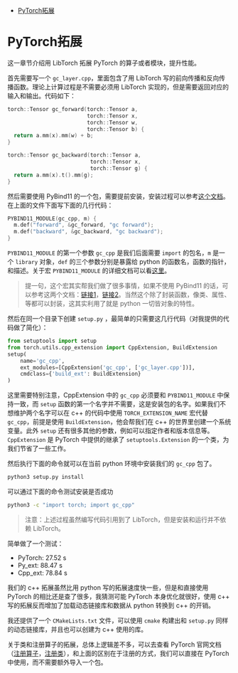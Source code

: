 - [PyTorch拓展](#pytorch拓展)
  

# PyTorch拓展
这一章节介绍用 LibTorch 拓展 PyTorch 的算子或者模块，提升性能。

首先需要写一个 `gc_layer.cpp`，里面包含了用 LibTorch 写的前向传播和反向传播函数。理论上计算过程是不需要必须用 LibTorch 实现的，但是需要返回对应的输入和输出。代码如下：
```cpp
torch::Tensor gc_forward(torch::Tensor a, 
                         torch::Tensor x, 
                         torch::Tensor w,
                         torch::Tensor b) {
  return a.mm(x).mm(w) + b;
}

torch::Tensor gc_backward(torch::Tensor a, 
                          torch::Tensor x, 
                          torch::Tensor g) {
  return a.mm(x).t().mm(g);
}
```

然后需要使用 PyBind11 的一个包，需要提前安装，安装过程可以参考[这个文档](https://pybind11.readthedocs.io/en/stable/installing.html)。在上面的文件下面写下面的几行代码：
```cpp
PYBIND11_MODULE(gc_cpp, m) {
  m.def("forward", &gc_forward, "gc forward");
  m.def("backward", &gc_backward, "gc backward");
}
```
`PYBIND11_MODULE` 的第一个参数 `gc_cpp` 是我们后面需要 `import` 的包名，`m` 是一个 `library` 对象，`def` 的三个参数分别是暴露给 python 的函数名，函数的指针，和描述。关于宏 `PYBIND11_MODULE` 的详细文档可以看[这里](https://pybind11.readthedocs.io/en/stable/reference.html#c.PYBIND11_MODULE)。
> 提一句，这个宏其实帮我们做了很多事情，如果不使用 PyBind11 的话，可以参考这两个文档：[链接1](https://docs.python.org/3/extending/extending.html)，[链接2](https://docs.microsoft.com/zh-cn/visualstudio/python/working-with-c-cpp-python-in-visual-studio?view=vs-2022#use-cpython-extensions)。当然这个除了封装函数，像类、属性、等都可以封装，这其实利用了就是 python 一切皆对象的特性。

然后在同一个目录下创建 `setup.py` ，最简单的只需要这几行代码（对我提供的代码做了简化）：
```python
from setuptools import setup
from torch.utils.cpp_extension import CppExtension, BuildExtension
setup(
    name='gc_cpp',
    ext_modules=[CppExtension('gc_cpp', ['gc_layer.cpp'])],
    cmdclass={'build_ext': BuildExtension}
)
```
这里需要特别注意，CppExtension 中的 `gc_cpp` 必须要和 `PYBIND11_MODULE` 中保持一致，而 `setup` 函数的第一个名字并不需要，这是安装包的名字。如果我们不想维护两个名字可以在 c++ 的代码中使用 `TORCH_EXTENSION_NAME` 宏代替 `gc_cpp`，前提是使用 `BuildExtension`，他会帮我们在 c++ 的世界里创建一个系统变量。此外 `setup` 还有很多其他的参数，例如可以指定作者和版本信息等。`CppExtension` 是 PyTorch 中提供的继承了 `setuptools.Extension` 的一个类，为我们节省了一些工作。

然后执行下面的命令就可以在当前 python 环境中安装我们的 `gc_cpp` 包了。
```bash
python3 setup.py install 
```
可以通过下面的命令测试安装是否成功
```bash
python3 -c "import torch; import gc_cpp"
```
> 注意：上述过程虽然编写代码引用到了 LibTorch，但是安装和运行并不依赖 LibTorch。

简单做了一个测试：
* PyTorch: 27.52 s
* Py_ext:  88.47 s
* Cpp_ext: 78.84 s

我们的 c++ 拓展虽然比用 python 写的拓展速度快一些，但是和直接使用 PyTorch 的相比还是查了很多，我猜测可能 PyTorch 本身优化就很好，使用 c++ 写的拓展反而增加了加载动态链接库和数据从 python 转换到 c++ 的开销。

我还提供了一个 `CMakeLists.txt` 文件，可以使用 `cmake` 构建出和 `setup.py` 同样的动态链接库，并且也可以创建为 c++ 使用的库。

关于类和注册算子的拓展，总体上逻辑差不多，可以去查看 PyTorch 官网文档（[注册算子](https://pytorch.org/tutorials/advanced/torch_script_custom_ops.html)，[注册类](https://pytorch.org/tutorials/advanced/torch_script_custom_classes.html)），和上面的区别在于注册的方式，我们可以直接在 PyTorch 中使用，而不需要额外导入一个包。